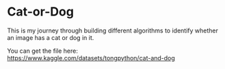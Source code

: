 # Cat-or-Dog
This is my journey through building different algorithms to identify whether an image has a cat or dog in it. 

You can get the file here: https://www.kaggle.com/datasets/tongpython/cat-and-dog
